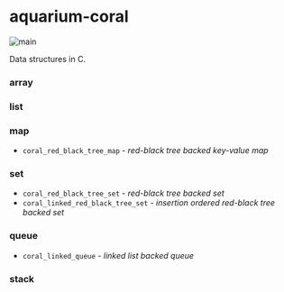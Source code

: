 # aquarium-coral

![main](https://github.com/pretore/aquarium-coral/actions/workflows/cmake.yml/badge.svg?branch=main)

Data structures in C.

### array

### list

### map
- ``coral_red_black_tree_map`` - _red-black tree backed key-value map_

### set
- ``coral_red_black_tree_set`` - _red-black tree backed set_
- ``coral_linked_red_black_tree_set`` - _insertion ordered red-black tree 
backed set_

### queue
- ``coral_linked_queue`` - _linked list backed queue_

### stack
